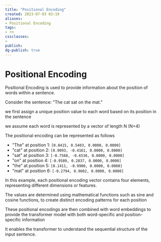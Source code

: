 ```yaml
---
title: "Positional Encoding"
created: 2023-07-03 03:19
aliases: 
- Positional Encoding
tags:
- rn
cssclasses:
- 
publish:
dg-publish: true
---
```


<!-- 
tags: 
-->

<!--internal
parent:: [[]]
child:: [[]]
related:: [[]]
-->

<!--external
- []()
-->

# Positional Encoding

Positional Encoding is used to provide information about the position of words within a sentence. 

Consider the sentence: "The cat sat on the mat."

we first assign a unique position value to each word based on its position in the sentence

we assume each word is represented by a vector of length N (N=4)

The positional encoding can be represented as follows

- "The" at position 1: `[0.8415, 0.5403, 0.0000, 0.0000]`
- "cat" at position 2: `[0.9093, -0.4161, 0.0000, 0.0000]`
- "sat" at position 3: `[-0.7568, -0.6536, 0.0000, 0.0000]`
- "on" at position 4: `[-0.9589, 0.2837, 0.0000, 0.0000]`
- "the" at position 5: `[0.1411, -0.9900, 0.0000, 0.0000]`
- "mat" at position 6: `[-0.2794, 0.9602, 0.0000, 0.0000]`

In this example, each positional encoding vector contains four elements, representing different dimensions or features. 

The values are determined using mathematical functions such as sine and cosine functions, to create distinct encoding patterns for each position

These positional encodings are then combined with word embeddings to provide the transformer model with both word-specific and position-specific information

It enables the transformer to understand the sequential structure of the input sentence.
